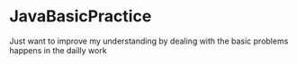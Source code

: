 # JavaBasicPractice
Just want to improve my understanding by dealing with the basic problems happens in the dailly work
